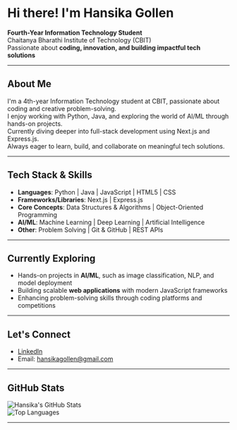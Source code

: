 #  Hi there! I'm Hansika Gollen

 **Fourth-Year Information Technology Student**  
 Chaitanya Bharathi Institute of Technology (CBIT)  
 Passionate about **coding, innovation, and building impactful tech solutions**

---

##  About Me

I'm a 4th-year Information Technology student at CBIT, passionate about coding and creative problem-solving.  
I enjoy working with Python, Java, and exploring the world of AI/ML through hands-on projects.  
Currently diving deeper into full-stack development using Next.js and Express.js.  
Always eager to learn, build, and collaborate on meaningful tech solutions.


---

##  Tech Stack & Skills

- **Languages**: Python | Java | JavaScript | HTML5 | CSS  
- **Frameworks/Libraries**: Next.js | Express.js  
- **Core Concepts**: Data Structures & Algorithms | Object-Oriented Programming  
- **AI/ML**: Machine Learning | Deep Learning | Artificial Intelligence 
- **Other**: Problem Solving | Git & GitHub | REST APIs  

---

##  Currently Exploring

- Hands-on projects in **AI/ML**, such as image classification, NLP, and model deployment  
- Building scalable **web applications** with modern JavaScript frameworks  
- Enhancing problem-solving skills through coding platforms and competitions

---

##  Let's Connect

-  [LinkedIn](https://www.linkedin.com/in/hansikagollen/)  
-  Email: hansikagollen@gmail.com  

---

##  GitHub Stats

![Hansika's GitHub Stats](https://github-readme-stats.vercel.app/api?username=HansikaGollen&show_icons=true&theme=radical)  
![Top Languages](https://github-readme-stats.vercel.app/api/top-langs/?username=HansikaGollen&layout=compact&theme=radical)

---


<!--
**hansikagollen/HansikaGollen** is a ✨ _special_ ✨ repository because its `README.md` (this file) appears on your GitHub profile.

Here are some ideas to get you started:

- 🔭 I’m currently working on ...
- 🌱 I’m currently learning ...
- 👯 I’m looking to collaborate on ...
- 🤔 I’m looking for help with ...
- 💬 Ask me about ...
- 📫 How to reach me: ...
- 😄 Pronouns: ...
- ⚡ Fun fact: ...
-->
